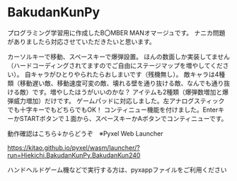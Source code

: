 # BakudanKunPy

プログラミング学習用に作成したB〇MBER MANオマージュです。
ナニカ問題がありましたら対応させていただきたいと思います。

カーソルキーで移動、スペースキーで爆弾設置。
ほんの数面しか実装してません（ハードコーディングされてますのでご自由にステージマップを増やしてください）。
自キャラがひとりやられたらおしまいです（残機無し）。
敵キャラは4種類（移動遅い敵、移動速度可変の敵、壊れる壁を通り抜ける敵、なんでも通り抜ける敵）です。増やしたほうがいいのかな？
アイテムも2種類（爆弾数増加と爆弾威力増加）だけです。
ゲームパッドに対応しました。左アナログスティックでも十字キーでもどちらでもOK！
コンティニュー機能を付けました。EnterキーかSTARTボタンで１面から、スペースキーかAボタンでコンティニューです。

動作確認はこちら↓からどうぞ　※Pyxel Web Launcher

https://kitao.github.io/pyxel/wasm/launcher/?run=Hiekichi.BakudanKunPy.BakudanKun240


ハンドヘルドゲーム機などで実行する方は、pyxappファイルをご利用ください


